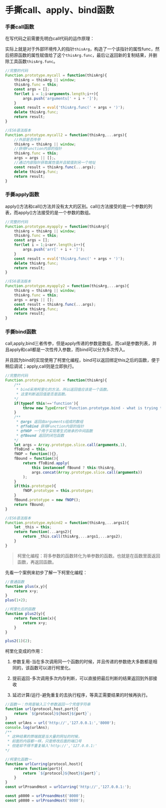 # 手撕call、apply、bind函数

### 手撕call函数

在写代码之前需要先明白call代码的运作原理：

实际上就是对于外部环境传入的指针`thisArg`，构造了一个该指针的属性func，然后把原函数的属性赋值给了这个`thisArg.func`，最后让返回新的复制结果，并删除工具函数`thisArg.func`。

```javascript
//完整的代码
Function.prototype.mycall = function(thisArg){
    thisArg = thisArg || window;
    thisArg.func = this;
    const args = [];
    for(let i = 1;i<arguments.length;i++){
        args.push('arguments[' + i + ']');
    }
    const result = eval('thisArg.func(' + args + ')');
    delete thisArg.func;
    return result;
}

//ES6语法版本
Function.prototype.mycall2 = function(thisArg,...args){
    //外部是否传参
    thisArg = thisArg || window;
    //获得Function内部的指针
    thisArg.func = this;
    args = args || [];、
    //通过内部指针获取属性值并且赋值到另一个地址
    const result = thisArg.func(...args);
    delete thisArg.func;
    return result;
}
```

### 手撕apply函数

apply()方法和call()方法并没有太大的区别。call()方法接受的是一个参数的列表，而apply()方法接受的是一个参数的数组。

```javascript
//完整的代码
Function.prototype.myapply = function(thisArg){
    thisArg = thisArg || window;
    thisArg.func = this;
    const args = [];
    for(let i = 1;i<arr.length;i++){
        args.push('arr[' + i + ']');
    }
    const result = eval('thisArg.func(' + args + ')');
    delete thisArg.func;
    return result;
}

//ES6语法版本
Function.prototype.myapply2 = function(thisArg,...args){
    thisArg = thisArg || window;
    thisArg.func = this;
    args = args || [];
    const result = thisArg.func(...args);
    delete thisArg.func;
    return result;
}
```

### 手撕bind函数

call,apply,bind三者传参，但是apply传递的参数是数组，而call是参数列表，并且apply和call都是一次性传入参数，而bind可以分为多次传入。

并且因为bind的实现使用了柯里化编程，bind可以返回绑定this之后的函数，便于稍后调试；apply,call则是立即执行。

```javascript
//完整的代码
Function.prototype.mybind = function(thisArg){
    /**
     * bind采用柯里化的方法，所以返回值应该是一个函数。
     * 这里判断返回值是否是函数。
    */
    if(typeof this!=='function'){
        throw new TypeError('Function.prototype.bind - what is trying to be bound is not call');
    }    
    /**
     * @args 返回由arguments组成的数组
     * @fToBind 获得Function内部的指针
     * @fNOP 一个用于实现寄生式继承的中间函数
     * @fBound 返回的闭包函数
    */
    let args = Array.prototype.slice.call(arguments,1),
    fToBind = this,
    fNOP = function(){},
    fBound = function(){
        return fToBind.apply(
            this instanceof fBound ? this:thisArg,
            args.concat(Array.prototype.slice.call(arguments))
        );
    }
    if(this.prototype){
        fNOP.prototype = this.prototype;
    }
    fBound.prototype = new fNOP();
    return fBound;
}

//ES6语法版本
Function.prototype.mybind2 = function(thisArg,...args1){
    let _this = this;
    return function(...args2){
        return _this.call(thisArg,...args1,...args2);
    }
}
```

> 柯里化编程：将多参数的函数转化为单参数的函数。也就是在函数里面返回函数，再返回函数。

先看一个案例来初步了解一下柯里化编程：

```javascript
//普通函数
function plus(x,y){
    return x+y;
}
plus(1+2);

//柯里化后的函数
function plus2(y){
    return function(x){
        return x+y;
    }
}

plus2(1)(2);
```

柯里化变成的作用：

1. 参数复用-当在多次调用同一个函数的时候，并且传递的参数绝大多数都是相同的，该函数可以进行柯里化。

2. 提前返回-多次调用多次内存判断，可以直接把最后判断的结果返回到外部接收

3. 延迟计算/运行-避免重复的去执行程序，等真正需要结果的时候再执行。

```javascript
//函数一：作用是输入三个参数返回一个凭借字符串
function url(protocol,host,port){
    return `${protocol}${host}${port}`;
}
const urlAns = url('http://','127.0.0.1:','8000');
console.log(urlAns);
/**
 * 这种结果的弊端就是当大量的网址的时候，
 * 前面的内容都一样，只是修改后面的端口号
 * 但是却不得不重复输入'http://','127.0.0.1:'
*/

//柯里化函数一
function urlCurring(protocol,host){
    return function(port){
        return `${protocol}${host}${port}`;
    }
}
const urlProandHost = urlCurring('http://','127.0.0.1:');

const p8000 = urlProandHost('8000');
const p8080 = urlProandHost('8080');
```


